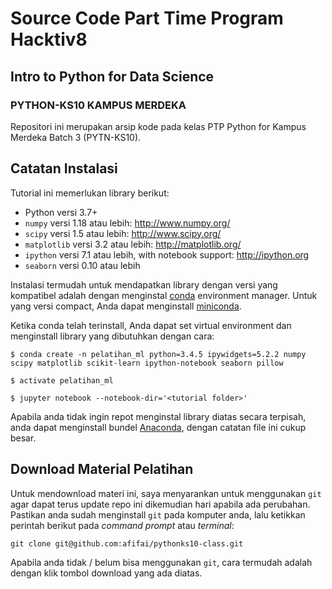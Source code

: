 # Source Code Part Time Program Hacktiv8
## Intro to Python for Data Science
### PYTHON-KS10 KAMPUS MERDEKA

Repositori ini merupakan arsip kode pada kelas PTP Python for Kampus Merdeka Batch 3 (PYTN-KS10).

## Catatan Instalasi
Tutorial ini memerlukan library berikut:

- Python versi 3.7+
- `numpy` versi 1.18 atau lebih: http://www.numpy.org/
- `scipy` versi 1.5 atau lebih: http://www.scipy.org/
- `matplotlib` versi 3.2 atau lebih: http://matplotlib.org/
- `ipython` versi 7.1 atau lebih, with notebook support: http://ipython.org
- `seaborn` versi 0.10 atau lebih

Instalasi termudah untuk mendapatkan library dengan versi yang kompatibel adalah dengan menginstal [conda](https://store.continuum.io/) environment manager.
Untuk yang versi compact, Anda dapat menginstall [miniconda](http://conda.pydata.org/miniconda.html).

Ketika conda telah terinstall, Anda dapat set virtual environment dan menginstall library yang dibutuhkan dengan cara:
```
$ conda create -n pelatihan_ml python=3.4.5 ipywidgets=5.2.2 numpy scipy matplotlib scikit-learn ipython-notebook seaborn pillow

$ activate pelatihan_ml

$ jupyter notebook --notebook-dir='<tutorial folder>'
```

Apabila anda tidak ingin repot menginstal library diatas secara terpisah, anda dapat menginstall bundel [Anaconda](https://anaconda.com/downloads), dengan catatan file ini cukup besar.

## Download Material Pelatihan
Untuk mendownload materi ini, saya menyarankan untuk menggunakan `git` agar dapat terus update repo ini dikemudian hari apabila ada perubahan. Pastikan anda sudah menginstall `git` pada komputer anda, lalu ketikkan perintah berikut pada *command prompt* atau *terminal*:

    git clone git@github.com:afifai/pythonks10-class.git

Apabila anda tidak / belum bisa menggunakan `git`, cara termudah adalah dengan klik tombol download yang ada diatas.
